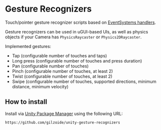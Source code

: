 # Gesture Recognizers
Touch/pointer gesture recognizer scripts based on [EventSystems handlers](https://docs.unity3d.com/Packages/com.unity.ugui@1.0/manual/SupportedEvents.html).

Gesture recognizers can be used in uGUI-based UIs, as well as physics objects if your Camera has `PhysicsRaycaster` or `Physics2DRaycaster`.

Implemented gestures:
- Tap (configurable number of touches and taps)
- Long press (configurable number of touches and press duration)
- Pan (configurable number of touches)
- Pinch (configurable number of touches, at least 2)
- Twist (configurable number of touches, at least 2)
- Swipe (configurable number of touches, supported directions, minimum distance, minimum velocity)


## How to install
Install via [Unity Package Manager](https://docs.unity3d.com/Manual/upm-ui-giturl.html) using the following URL:
```
https://github.com/gilzoide/unity-gesture-recognizers
```